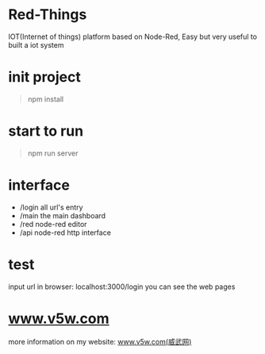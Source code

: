 # Red-Things
IOT(Internet of things) platform based on Node-Red, Easy but very useful to built a iot system

# init project
> npm install

# start to run
> npm run server

# interface
+ /login  all url's entry
+ /main   the main dashboard
+ /red    node-red editor
+ /api    node-red http interface


# test
input url in browser: localhost:3000/login
you can see the web pages

# www.v5w.com
more information on my website: www.v5w.com(威武网)